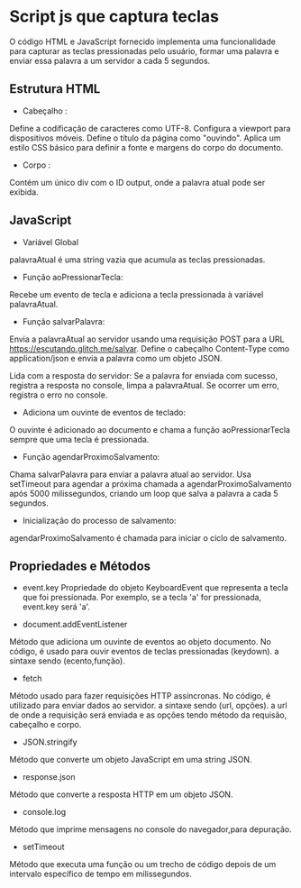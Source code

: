 # Script js que captura teclas 

O código HTML e JavaScript fornecido implementa uma funcionalidade para capturar as teclas pressionadas pelo usuário,
formar uma palavra e enviar essa palavra a um servidor a cada 5 segundos. 

## Estrutura HTML
- Cabeçalho :

Define a codificação de caracteres como UTF-8.
Configura a viewport para dispositivos móveis.
Define o título da página como "ouvindo".
Aplica um estilo CSS básico para definir a fonte e margens do corpo do documento.

- Corpo :

Contém um único div com o ID output, onde a palavra atual pode ser exibida.

## JavaScript
- Variável Global

palavraAtual é uma string vazia que acumula as teclas pressionadas.
- Função aoPressionarTecla:

Recebe um evento de tecla e adiciona a tecla pressionada à variável palavraAtual.

- Função salvarPalavra:

Envia a palavraAtual ao servidor usando uma requisição POST para a URL https://escutando.glitch.me/salvar.
Define o cabeçalho Content-Type como application/json e envia a palavra como um objeto JSON.

Lida com a resposta do servidor:
Se a palavra for enviada com sucesso, registra a resposta no console, limpa a palavraAtual.
Se ocorrer um erro, registra o erro no console.
- Adiciona um ouvinte de eventos de teclado:

O ouvinte é adicionado ao documento e chama a função aoPressionarTecla sempre que uma tecla é pressionada.
- Função agendarProximoSalvamento:

Chama salvarPalavra para enviar a palavra atual ao servidor.
Usa setTimeout para agendar a próxima chamada a agendarProximoSalvamento após 5000 milissegundos,
criando um loop que salva a palavra a cada 5 segundos.
- Inicialização do processo de salvamento:

agendarProximoSalvamento é chamada para iniciar o ciclo de salvamento.

## Propriedades e Métodos

- event.key
Propriedade do objeto KeyboardEvent que representa a tecla que foi pressionada. 
Por exemplo, se a tecla 'a' for pressionada, event.key será 'a'.

- document.addEventListener

Método que adiciona um ouvinte de eventos ao objeto documento.
No código, é usado para ouvir eventos de teclas pressionadas (keydown).
a sintaxe sendo (ecento,função).

- fetch

Método usado para fazer requisições HTTP assíncronas. No código, é utilizado para enviar dados ao servidor.
a sintaxe sendo (url, opções). a url de onde a requisição será enviada e as opções tendo método da requisão,
cabeçalho e corpo.

- JSON.stringify

Método que converte um objeto JavaScript em uma string JSON.

- response.json

Método que converte a resposta HTTP em um objeto JSON.

- console.log

Método que imprime mensagens no console do navegador,para depuração.

- setTimeout

Método que executa uma função ou um trecho de código depois de um intervalo específico de tempo em milissegundos.


